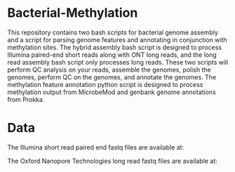 # Bacterial-Methylation
This repository contains two bash scripts for bacterial genome assembly and a script for parsing genome features and annotating in conjunction with methylation sites. The hybrid assembly bash script is designed to process Illumina paired-end short reads along with ONT long reads, and the long read assembly bash script only processes long reads. These two scripts will perform QC analysis on your reads, assemble the genomes, polish the genomes, perform QC on the genomes, and annotate the genomes. The methylation feature annotation python script is designed to process methylation output from MicrobeMod and genbank genome annotations from Prokka. 

# Data
The Illumina short read paired end fastq files are available at:

The Oxford Nanopore Technologies long read fastq files are available at:
